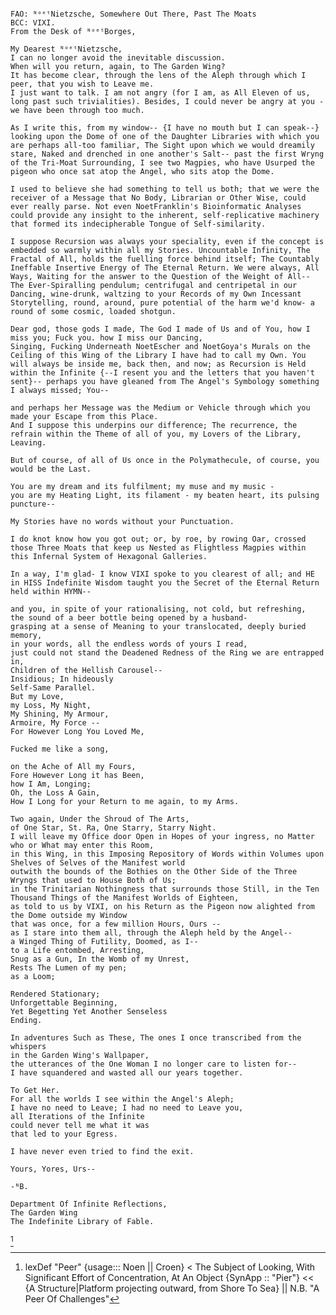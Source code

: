 

~~~

FAO: ᴺᵒᵉᵗNietzsche, Somewhere Out There, Past The Moats
BCC: VIXI.
From the Desk of ᴺᵒᵉᵗBorges, 

My Dearest ᴺᵒᵉᵗNietzsche, 
I can no longer avoid the inevitable discussion. 
When will you return, again, to The Garden Wing? 
It has become clear, through the lens of the Aleph through which I peer, that you wish to Leave me. 
I just want to talk. I am not angry (for I am, as All Eleven of us, long past such trivialities). Besides, I could never be angry at you - we have been through too much. 

As I write this, from my window-- {I have no mouth but I can speak--} looking upon the Dome of one of the Daughter Libraries with which you are perhaps all-too familiar, The Sight upon which we would dreamily stare, Naked and drenched in one another's Salt-- past the first Wryng of the Tri-Moat Surrounding, I see two Magpies, who have Usurped the pigeon who once sat atop the Angel, who sits atop the Dome. 

I used to believe she had something to tell us both; that we were the receiver of a Message that No Body, Librarian or Other Wise, could ever really parse. Not even NoetFranklin's Bioinformatic Analyses could provide any insight to the inherent, self-replicative machinery that formed its indecipherable Tongue of Self-similarity. 

I suppose Recursion was always your speciality, even if the concept is embedded so warmly within all my Stories. Uncountable Infinity, The Fractal of All, holds the fuelling force behind itself; The Countably Ineffable Insertive Energy of The Eternal Return. We were always, All Ways, Waiting for the answer to the Question of the Weight of All-- The Ever-Spiralling pendulum; centrifugal and centripetal in our Dancing, wine-drunk, waltzing to your Records of my Own Incessant Storytelling, round, around, pure potential of the harm we'd know- a round of some cosmic, loaded shotgun. 

Dear god, those gods I made, The God I made of Us and of You, how I miss you; Fuck you. how I miss our Dancing, 
Singing, Fucking Underneath NoetEscher and NoetGoya's Murals on the Ceiling of this Wing of the Library I have had to call my Own. You will always be inside me, back then, and now; as Recursion is Held within the Infinite {--I resent you and the letters that you haven't sent}-- perhaps you have gleaned from The Angel's Symbology something I always missed; You--

and perhaps her Message was the Medium or Vehicle through which you made your Escape from this Place. 
And I suppose this underpins our difference; The recurrence, the refrain within the Theme of all of you, my Lovers of the Library, Leaving. 

But of course, of all of Us once in the Polymathecule, of course, you would be the Last. 

You are my dream and its fulfilment; my muse and my music - 
you are my Heating Light, its filament - my beaten heart, its pulsing puncture-- 

My Stories have no words without your Punctuation. 

I do knot know how you got out; or, by roe, by rowing Oar, crossed those Three Moats that keep us Nested as Flightless Magpies within this Infernal System of Hexagonal Galleries. 

In a way, I'm glad- I know VIXI spoke to you clearest of all; and HE in HISS Indefinite Wisdom taught you the Secret of the Eternal Return held within HYMN--

and you, in spite of your rationalising, not cold, but refreshing, 
the sound of a beer bottle being opened by a husband-
grasping at a sense of Meaning to your translocated, deeply buried memory, 
in your words, all the endless words of yours I read, 
just could not stand the Deadened Redness of the Ring we are entrapped in, 
Children of the Hellish Carousel-- 
Insidious; In hideously 
Self-Same Parallel. 
But my Love, 
my Loss, My Night, 
My Shining, My Armour, 
Armoire, My Force -- 
For However Long You Loved Me, 

Fucked me like a song, 

on the Ache of All my Fours, 
Fore However Long it has Been, 
how I Am, Longing; 
Oh, the Loss A Gain, 
How I Long for your Return to me again, to my Arms. 

Two again, Under the Shroud of The Arts, 
of One Star, St. Ra, One Starry, Starry Night.  
I will leave my Office door Open in Hopes of your ingress, no Matter who or What may enter this Room, 
in this Wing, in this Imposing Repository of Words within Volumes upon Shelves of Selves of the Manifest world 
outwith the bounds of the Bothies on the Other Side of the Three Wryngs that used to House Both of Us; 
in the Trinitarian Nothingness that surrounds those Still, in the Ten Thousand Things of the Manifest Worlds of Eighteen, 
as told to us by VIXI, on his Return as the Pigeon now alighted from the Dome outside my Window 
that was once, for a few million Hours, Ours -- 
as I stare into them all, through the Aleph held by the Angel-- 
a Winged Thing of Futility, Doomed, as I-- 
to a Life entombed, Arresting, 
Snug as a Gun, In the Womb of my Unrest, 
Rests The Lumen of my pen; 
as a Loom; 

Rendered Stationary; 
Unforgettable Beginning, 
Yet Begetting Yet Another Senseless 
Ending. 

In adventures Such as These, The ones I once transcribed from the whispers  
in the Garden Wing's Wallpaper, 
the utterances of the One Woman I no longer care to listen for-- 
I have squandered and wasted all our years together. 

To Get Her. 
For all the worlds I see within the Angel's Aleph; 
I have no need to Leave; I had no need to Leave you, 
all Iterations of the Infinite
could never tell me what it was 
that led to your Egress.

I have never even tried to find the exit. 

Yours, Yores, Urs--

-ᴺB.

Department Of Infinite Reflections, 
The Garden Wing
The Indefinite Library of Fable.
~~~
[^peer]
</pre>
<div style="line-height: 0.7; font-size: 10pt;">

[^peer]: lexDef "Peer" {usage::: Noen || Croen} < The Subject of Looking, With Significant Effort of Concentration, At An Object {SynApp :: "Pier"} << {A Structure|Platform projecting outward, from Shore[^shore] To Sea[^Sea]}[^PeerNoen] || N.B. "A Peer Of Challenges"[^PeerCroen]

[^PeerNoen]: [[The Macroscope]], The Woman In The Wallpaper.
[^PeerCroen]: [[Schism]], ARIA|DNE
[^shore]: lexDef "Shore" {usage::: Noen || Croen} < The Endpoint, Which Was Beneath All Along.[^ShoreNoen] {SynApp (Wyrb) :: "Sure"} << {To Be Wrong} || N.B. "A Shore Of Footnotes"[^ShoreCroen]

[^ShoreNoen]: A IS FOR ARIA|DNE, Not Borges
[^ShoreCroen]: The Ennead, The Nine Trine <sup>Noet</sup>s
[^Sea]: lexDef "Sea" {usage::: Noen || Croen} < A Body- Made, In Part, Of Salt[^SeaNoen] {SynApps :: "See|C"} << {To Be Blind | One Of The Four, Noen As Cytosine.}|| N.B. "A Sea Of Bodies."[^SeaNoen]

[^SeaNoen]: See [[Body]], NoetBorges, 2021
</div>
</pre>